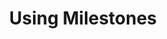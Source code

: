 ---
layout: module
leadingpath: ../
title: Using Milestones
pre-requisites: PROJ-01_Managing-issues-pull-requests
learning-objective: Learn how to organize your projects with milestones.
screens:
  - video-slide:
      title: Using Milestones
      video: https://www.youtube.com/watch?v=r5C6yXNaSGo
      video-script:
        - do: "Click `Issues` > `Milestones`"
          say: "Milestones are a great way to aggregate Issues and Pull Requests for a larger project."
        - do: "Click `New Milestone`"
          say: "To create a new milestone, you will click the new milestone button."
        - do: "Type a milestone title and description"
          say: "Give your milestone a title and a description."
        - do: "Select `Due Date`"
          say: "You have the option to add a due date for the milestone."
        - do: "Click `Create milestone`"
          say: "And then click, create milestone."
        - do: "Click `Issues` > Select multiple issues"
          say: "Now you can simply select the issues and pull requests that are part of this milestone."
        - do: "Click `Milestones` drop down > Select the milestone"
          say: "And collectively add them to the milestone."
        - do: "Click 'Milestones' tab"
          say: "Now you can quickly view the progress of your milestone."
        - do: "Click the milestone title"
          say: "And drill down into the specific issues and pull requests that are included."
      production-notes:
additional-labs:
additional-questions:
resources:

---